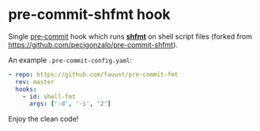 # pre-commit-shfmt hook

Single [pre-commit](http://pre-commit.com/) hook which runs
**[shfmt](https://github.com/mvdan/sh)** on shell script files (forked from
https://github.com/pecigonzalo/pre-commit-shfmt).

An example `.pre-commit-config.yaml`:

```yaml
- repo: https://github.com/fauust/pre-commit-fmt
  rev: master
  hooks:
    - id: shell-fmt
      args: ['-d', '-i', '2']
```

Enjoy the clean code!
